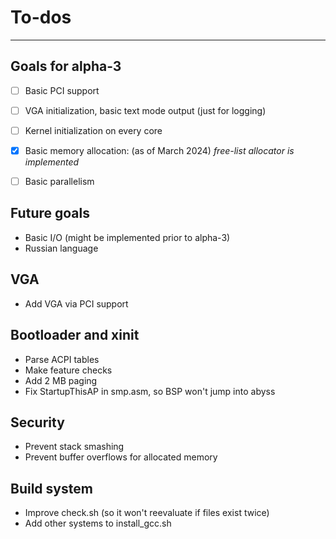 # To-dos
---

## Goals for alpha-3
- [ ] Basic PCI support
- [ ] VGA initialization, basic text mode output (just for logging)
- [ ] Kernel initialization on every core
- [X] Basic memory allocation: (as of March 2024) *free-list allocator is implemented*
- [ ] Basic parallelism


## Future goals
- Basic I/O (might be implemented prior to alpha-3)
- Russian language


## VGA
- Add VGA via PCI support


## Bootloader and xinit
- Parse ACPI tables
- Make feature checks
- Add 2 MB paging
- Fix StartupThisAP in smp.asm, so BSP won't jump into abyss


## Security
- Prevent stack smashing
- Prevent buffer overflows for allocated memory


## Build system
- Improve check.sh (so it won't reevaluate if files exist twice)
- Add other systems to install_gcc.sh


